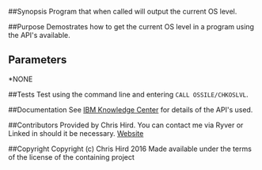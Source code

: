 ##Synopsis
Program that when called will output the current OS level.

##Purpose
Demostrates how to get the current OS level in a program using the API's available.

## Parameters
*NONE

##Tests
Test using the command line and entering `CALL OSSILE/CHKOSLVL`.

##Documentation
See [IBM Knowledge Center](http://http://www.ibm.com/support/knowledgecenter/ssw_ibm_i) for details of the API's used.

##Contributors
Provided by Chris Hird. You can contact me via Ryver or Linked in should it be necessary.
[Website](http://www.shieldadvanced.com)
   
##Copyright
Copyright (c) Chris Hird 2016 Made available under the terms of the license of the containing project              